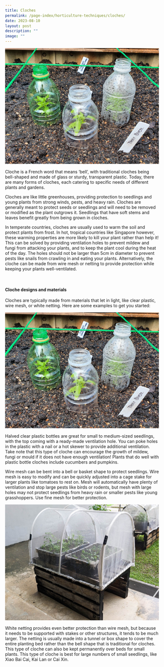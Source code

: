 ```yaml
---
title: Cloches
permalink: /page-index/horticulture-techniques/cloches/
date: 2023-08-10
layout: post
description: ""
image: ""
---
```

<section>
	<img title="Cloches made from plastic bottles protecting young plants in an allotment plot. Photo by Jacqueline Chua." src="/images/Horti%20techniques/Cloache_Jacchua.jpg">
	<p>Cloche is a French word that means ‘bell’, with traditional cloches being bell-shaped and made of glass or sturdy, transparent plastic. Today, there are many forms of cloches, each catering to specific needs of different plants and gardens.</p>
		<p>Cloches are like little greenhouses, providing protection to seedlings and young plants from strong winds, pests, and heavy rain. Cloches are generally meant to protect seeds or seedlings and will need to be removed or modified as the plant outgrows it. Seedlings that have soft stems and leaves benefit greatly from being grown in cloches.</p>
	<p>In temperate countries, cloches are usually used to warm the soil and protect plants from frost. In hot, tropical countries like Singapore however, these warming properties are more likely to kill your plant rather than help it! This can be solved by providing ventilation holes to prevent mildew and fungi from attacking your plants, and to keep the plant cool during the heat of the day. The holes should not be larger than 5cm in diameter to prevent pests like snails from crawling in and eating your plants. Alternatively, the cloche can be made from wire mesh or netting to provide protection while keeping your plants well-ventilated.</p>
	<br>
</section>

<section>
	<h4>Cloche designs and materials</h4>
	<p>Cloches are typically made from materials that let in light, like clear plastic, wire mesh, or white netting. Here are some examples to get you started:</p>
	<img title="Cloches made from plastic bottles protecting young plants in an allotment plot. Photo by Jacqueline Chua." src="/images/Horti%20techniques/Cloache_Jacchua.jpg">
	<p>Halved clear plastic bottles are great for small to medium-sized seedlings, with the top coming with a ready-made ventilation hole. You can poke holes in the plastic with a nail or a hot skewer to provide additional ventilation. Take note that this type of cloche can encourage the growth of mildew, fungi or mould if it does not have enough ventilation! Plants that do well with plastic bottle cloches include cucumbers and pumpkins.</p>
	<p>Wire mesh can be bent into a bell or basket shape to protect seedlings. Wire mesh is easy to modify and can be quickly adjusted into a cage stake for larger plants like tomatoes to rest on. Mesh will automatically have plenty of ventilation and stop large pests like birds or rodents, but mesh with large holes may not protect seedlings from heavy rain or smaller pests like young grasshoppers. Use fine mesh for better protection.</p>
	<img title="Seedlings in a cloche made from white netting." src="/images/Hardscapes/PXL_20230601_011437649.jpg">
	<p>White netting provides even better protection than wire mesh, but because it needs to be supported with stakes or other structures, it tends to be much larger. The netting is usually made into a tunnel or box shape to cover the entire planting bed rather than the bell shape that is traditional for cloches. This type of cloche can also be kept permanently over beds for small plants. This type of cloche is best for large numbers of small seedlings, like Xiao Bai Cai, Kai Lan or Cai Xin.</p>
	<br>
</section>
